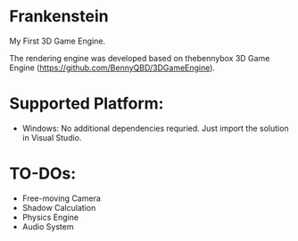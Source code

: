 Frankenstein
============

My First 3D Game Engine.

The rendering engine was developed based on thebennybox 3D Game Engine (https://github.com/BennyQBD/3DGameEngine).

Supported Platform:
============
- Windows: No additional dependencies requried. Just import the solution in Visual Studio.

TO-DOs:
============
- Free-moving Camera
- Shadow Calculation
- Physics Engine
- Audio System
